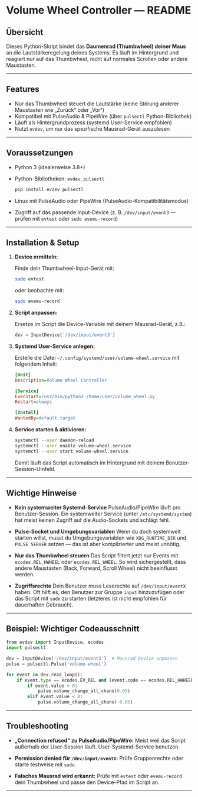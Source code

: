 
# Volume Wheel Controller — README

## Übersicht

Dieses Python-Skript bindet das **Daumenrad (Thumbwheel) deiner Maus** an die Lautstärkeregelung deines Systems.
Es läuft im Hintergrund und reagiert nur auf das Thumbwheel, nicht auf normales Scrollen oder andere Maustasten.

---

## Features

* Nur das Thumbwheel steuert die Lautstärke (keine Störung anderer Maustasten wie „Zurück“ oder „Vor“)
* Kompatibel mit PulseAudio & PipeWire (über `pulsectl` Python-Bibliothek)
* Läuft als Hintergrundprozess (systemd User-Service empfohlen)
* Nutzt `evdev`, um nur das spezifische Mausrad-Gerät auszulesen

---

## Voraussetzungen

* Python 3 (idealerweise 3.8+)

* Python-Bibliotheken: `evdev`, `pulsectl`

  ```bash
  pip install evdev pulsectl
  ```

* Linux mit PulseAudio oder PipeWire (PulseAudio-Kompatibilitätsmodus)

* Zugriff auf das passende Input-Device (z. B. `/dev/input/event3` — prüfen mit `evtest` oder `sudo evemu-record`)

---

## Installation & Setup

1. **Device ermitteln:**

   Finde dein Thumbwheel-Input-Gerät mit:

   ```bash
   sudo evtest
   ```

   oder beobachte mit:

   ```bash
   sudo evemu-record
   ```

2. **Script anpassen:**

   Ersetze im Script die Device-Variable mit deinem Mausrad-Gerät, z.B.:

   ```python
   dev = InputDevice('/dev/input/event3')
   ```

3. **Systemd User-Service anlegen:**

   Erstelle die Datei `~/.config/systemd/user/volume-wheel.service` mit folgendem Inhalt:

   ```ini
   [Unit]
   Description=Volume Wheel Controller

   [Service]
   ExecStart=/usr/bin/python3 /home/user/volume_wheel.py
   Restart=always

   [Install]
   WantedBy=default.target
   ```

4. **Service starten & aktivieren:**

   ```bash
   systemctl --user daemon-reload
   systemctl --user enable volume-wheel.service
   systemctl --user start volume-wheel.service
   ```

   Damit läuft das Script automatisch im Hintergrund mit deinem Benutzer-Session-Umfeld.

---

## Wichtige Hinweise

* **Kein systemweiter Systemd-Service**
  PulseAudio/PipeWire läuft pro Benutzer-Session. Ein systemweiter Service (unter `/etc/systemd/system`) hat meist keinen Zugriff auf die Audio-Sockets und schlägt fehl.

* **Pulse-Socket und Umgebungsvariablen**
  Wenn du doch systemweit starten willst, musst du Umgebungsvariablen wie `XDG_RUNTIME_DIR` und `PULSE_SERVER` setzen — das ist aber komplizierter und meist unnötig.

* **Nur das Thumbwheel steuern**
  Das Script filtert jetzt nur Events mit `ecodes.REL_HWHEEL` oder `ecodes.REL_WHEEL`. So wird sichergestellt, dass andere Maustasten (Back, Forward, Scroll Wheel) nicht beeinflusst werden.

* **Zugriffsrechte**
  Dein Benutzer muss Leserechte auf `/dev/input/eventX` haben. Oft hilft es, den Benutzer zur Gruppe `input` hinzuzufügen oder das Script mit `sudo` zu starten (letzteres ist nicht empfohlen für dauerhaften Gebrauch).

---

## Beispiel: Wichtiger Codeausschnitt

```python
from evdev import InputDevice, ecodes
import pulsectl

dev = InputDevice('/dev/input/event3')  # Mausrad-Device anpassen
pulse = pulsectl.Pulse('volume-wheel')

for event in dev.read_loop():
    if event.type == ecodes.EV_REL and (event.code == ecodes.REL_HWHEEL or event.code == ecodes.REL_WHEEL):
        if event.value > 0:
            pulse.volume_change_all_chans(0.05)
        elif event.value < 0:
            pulse.volume_change_all_chans(-0.05)
```

---

## Troubleshooting

* **„Connection refused“ zu PulseAudio/PipeWire:**
  Meist weil das Script außerhalb der User-Session läuft. User-Systemd-Service benutzen.

* **Permission denied für `/dev/input/eventX`:**
  Prüfe Gruppenrechte oder starte testweise mit `sudo`.

* **Falsches Mausrad wird erkannt:**
  Prüfe mit `evtest` oder `evemu-record` dein Thumbwheel und passe den Device-Pfad im Script an.

---

